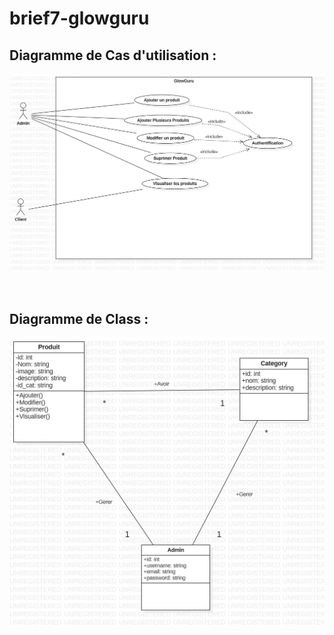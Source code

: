 # brief7-glowguru


## Diagramme de Cas d'utilisation :

![Use case](./uml/Usecase.jpg)


<br>

## Diagramme de Class :
![Class](./uml/ClassDiagram.jpg)
